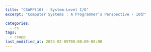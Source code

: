 ```yaml
---
title: "CSAPP(10) - System-Level I/O"
excerpt: "Computer Systems : A Programmer’s Perspective - 10장"

categories:
  - cs
tags:
  - csapp
last_modified_at: 2024-02-05T08:00:00-08:00
---
```

